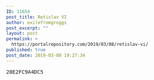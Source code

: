 ```yaml
---
ID: 11654
post_title: Retislav VI
author: exilefromgroggs
post_excerpt: ""
layout: post
permalink: >
  https://portalrepository.com/2019/03/08/retislav-vi/
published: true
post_date: 2019-03-08 19:27:34
---
```

<pre>20E2FC9A4DC5</pre>